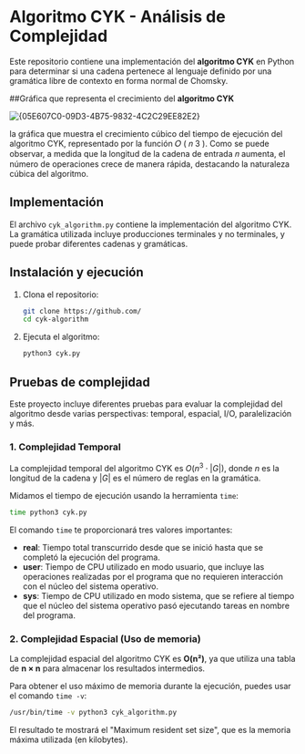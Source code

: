 # Algoritmo CYK - Análisis de Complejidad

Este repositorio contiene una implementación del **algoritmo CYK** en Python para determinar si una cadena pertenece al lenguaje definido por una gramática libre de contexto en forma normal de Chomsky.

##Gráfica que representa el crecimiento del **algoritmo CYK**

![{05E607C0-09D3-4B75-9832-4C2C29EE82E2}](https://github.com/user-attachments/assets/f3b043f1-4b2e-4025-a448-b397d4c5d740)

la gráfica que muestra el crecimiento cúbico del tiempo de ejecución del algoritmo CYK, representado por la función 
𝑂
(
𝑛
3
).
Como se puede observar, a medida que la longitud de la cadena de entrada 
𝑛
aumenta, el número de operaciones crece de manera rápida, destacando la naturaleza cúbica del algoritmo.


## Implementación

El archivo `cyk_algorithm.py` contiene la implementación del algoritmo CYK. La gramática utilizada incluye producciones terminales y no terminales, y puede probar diferentes cadenas y gramáticas.

## Instalación y ejecución

1. Clona el repositorio:
   ```bash
   git clone https://github.com/
   cd cyk-algorithm

2. Ejecuta el algoritmo:
   ```bash
   python3 cyk.py

## Pruebas de complejidad

Este proyecto incluye diferentes pruebas para evaluar la complejidad del algoritmo desde varias perspectivas: temporal, espacial, I/O, paralelización y más.

### 1. Complejidad Temporal

La complejidad temporal del algoritmo CYK es $O(n^3 \cdot |G|)$, donde $n$ es la longitud de la cadena y $|G|$ es el número de reglas en la gramática.

Midamos el tiempo de ejecución usando la herramienta `time`:

```bash
time python3 cyk.py
```

El comando `time` te proporcionará tres valores importantes:

- **real**: Tiempo total transcurrido desde que se inició hasta que se completó la ejecución del programa.
- **user**: Tiempo de CPU utilizado en modo usuario, que incluye las operaciones realizadas por el programa que no requieren interacción con el núcleo del sistema operativo.
- **sys**: Tiempo de CPU utilizado en modo sistema, que se refiere al tiempo que el núcleo del sistema operativo pasó ejecutando tareas en nombre del programa.

### 2. Complejidad Espacial (Uso de memoria)

La complejidad espacial del algoritmo CYK es **O(n²)**, ya que utiliza una tabla de **n × n** para almacenar los resultados intermedios.

Para obtener el uso máximo de memoria durante la ejecución, puedes usar el comando `time -v`:

```bash
/usr/bin/time -v python3 cyk_algorithm.py
```
El resultado te mostrará el "Maximum resident set size", que es la memoria máxima utilizada (en kilobytes).
